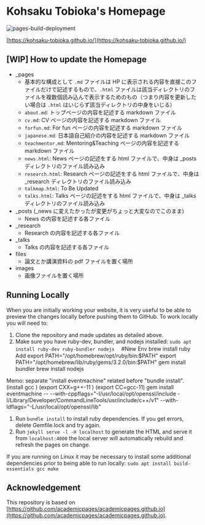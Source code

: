 
# Kohsaku Tobioka's Homepage

![pages-build-deployment](https://github.com/academicpages/academicpages.github.io/actions/workflows/pages/pages-build-deployment/badge.svg)

[https://kohsaku-tobioka.github.io/](https://kohsaku-tobioka.github.io/)

## [WIP] How to update the Homepage

- _pages
  - 基本的な構成として `.md` ファイルは HP に表示される内容を直接このファイルだけで記述するもので、`.html` ファイルは該当ディレクトリのファイルを複数個読み込んで表示するためのもの（つまり内容を更新したい場合は `.html` はいじらず該当ディレクトリの中身をいじる）
  - `about.md`: トップページの内容を記述する markdown ファイル
  - `cv.md`: CV ページの内容を記述する markdown ファイル
  - `forfun.md`: For fun ページの内容を記述する markdown ファイル
  - `japanese.md`: 日本語自己紹介の内容を記述する markdown ファイル
  - `teachmentor.md`: Mentoring&Teaching ページの内容を記述する markdown ファイル
  - `news.html`: News ページの記述をする html ファイルで、中身は _posts ディレクトリのファイル読み込み
  - `research.html`: Research ページの記述をする html ファイルで、中身は _research ディレクトリのファイル読み込み
  - `talkmap.html`: To Be Updated
  - `talks.html`: Talks ページの記述をする html ファイルで、中身は _talks ディレクトリのファイル読み込み
- _posts (_news に変えたかったが変更がちょっと大変なのでこのまま)
  - News の内容を記述する各ファイル 
- _research
  - Research の内容を記述する各ファイル
- _talks
  - Talks の内容を記述する各ファイル
- files
  - 論文とか講演資料の pdf ファイルを置く場所
- images
  - 画像ファイルを置く場所

## Running Locally

When you are initially working your website, it is very useful to be able to preview the changes locally before pushing them to GitHub. To work locally you will need to:

1. Clone the repository and made updates as detailed above.
1. Make sure you have ruby-dev, bundler, and nodejs installed: `sudo apt install ruby-dev ruby-bundler nodejs`　
    #New Env 
    brew install ruby
    Add 
    export PATH="/opt/homebrew/opt/ruby/bin:$PATH"
    export PATH="/opt/homebrew/lib/ruby/gems/3.2.0/bin:$PATH"
    gem install bundler
    brew install nodejs

Memo: separate "install eventmachine" related before "bundle install". 
(install gcc )
(export CXX=g++-11 )
(export CC=gcc-11)
gem install eventmachine -- --with-cppflags="-I/usr/local/opt/openssl/include -I/Library/Developer/CommandLineTools/usr/include/c++/v1" --with-ldflags="-L/usr/local/opt/openssl/lib"

1. Run `bundle install` to install ruby dependencies. If you get errors, delete Gemfile.lock and try again.
1. Run `jekyll serve -l -H localhost` to generate the HTML and serve it from `localhost:4000` the local server will automatically rebuild and refresh the pages on change.

If you are running on Linux it may be necessary to install some additional dependencies prior to being able to run locally: `sudo apt install build-essentials gcc make`

## Acknowledgement
This repository is based on [https://github.com/academicpages/academicpages.github.io](https://github.com/academicpages/academicpages.github.io).